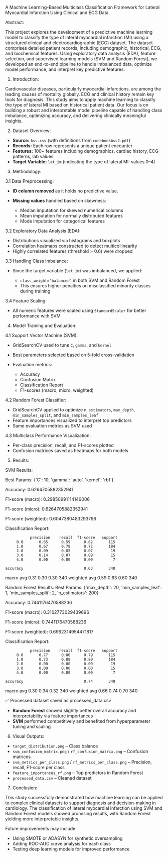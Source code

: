 A Machine Learning-Based Multiclass Classification Framework for Lateral Myocardial Infarction Using Clinical and ECG Data

Abstract:

This project explores the development of a predictive machine learning model to classify the type of lateral myocardial infarction (MI) using a structured clinical and electrocardiographic (ECG) dataset. The dataset comprises detailed patient records, including demographic, historical, ECG, and biochemical features. Using exploratory data analysis (EDA), feature selection, and supervised learning models (SVM and Random Forest), we developed an end-to-end pipeline to handle imbalanced data, optimize model performance, and interpret key predictive features.

1. Introduction:

Cardiovascular diseases, particularly myocardial infarctions, are among the leading causes of mortality globally. ECG and clinical history remain key tools for diagnosis. This study aims to apply machine learning to classify the type of lateral MI based on historical patient data. Our focus is on building a robust and interpretable model pipeline capable of handling class imbalance, optimizing accuracy, and delivering clinically meaningful insights.

2. Dataset Overview:

* **Source:** `Ass.csv` (with definitions from `codebookAss2.pdf`)
* **Records:** Each row represents a unique patient encounter
* **Features:** 100+ features including demographics, cardiac history, ECG patterns, lab values
* **Target Variable:** `lat_im` (indicating the type of lateral MI: values 0–4)

3. Methodology:

3.1 Data Preprocessing:

* **ID column removed** as it holds no predictive value.
* **Missing values** handled based on skewness:

  * Median imputation for skewed numerical columns
  * Mean imputation for normally distributed features
  * Mode imputation for categorical features

3.2 Exploratory Data Analysis (EDA):

* Distributions visualized via histograms and boxplots
* Correlation heatmaps constructed to detect multicollinearity
* Highly correlated features (threshold > 0.6) were dropped

3.3 Handling Class Imbalance:

* Since the target variable (`lat_im`) was imbalanced, we applied:

  * `class_weight='balanced'` in both SVM and Random Forest
  * This ensures higher penalties on misclassified minority classes during training

3.4 Feature Scaling:

* All numeric features were scaled using `StandardScaler` for better performance with SVM

4. Model Training and Evaluation:

4.1 Support Vector Machine (SVM):

* GridSearchCV used to tune `C`, `gamma`, and `kernel`
* Best parameters selected based on 5-fold cross-validation
* Evaluation metrics:

  * Accuracy
  * Confusion Matrix
  * Classification Report
  * F1-scores (macro, micro, weighted)

4.2 Random Forest Classifier:

* GridSearchCV applied to optimize `n_estimators`, `max_depth`, `min_samples_split`, and `min_samples_leaf`
* Feature importances visualized to interpret top predictors
* Same evaluation metrics as SVM used

4.3 Multiclass Performance Visualization:

* Per-class precision, recall, and F1-scores plotted
* Confusion matrices saved as heatmaps for both models

5. Results:

SVM Results:

Best Params: {'C': 10, 'gamma': 'auto', 'kernel': 'rbf'}

Accuracy: 0.6264705882352941

F1-score (macro): 0.29850991114149006

F1-score (micro): 0.6264705882352941

F1-score (weighted): 0.6047380483293796

Classification Report:

               precision    recall  f1-score   support
         0.0       0.65      0.59      0.62       115
         1.0       0.67      0.78      0.72       184
         2.0       0.09      0.05      0.07        19
         3.0       0.14      0.07      0.09        15
         4.0       0.00      0.00      0.00         7

    accuracy                           0.63       340
   macro avg       0.31      0.30      0.30       340
weighted avg       0.59      0.63      0.60       340


Random Forest Results:
Best Params: {'max_depth': 20, 'min_samples_leaf': 1, 'min_samples_split': 2, 'n_estimators': 200}

Accuracy: 0.7441176470588236

F1-score (macro): 0.3162773029439696

F1-score (micro): 0.7441176470588236

F1-score (weighted): 0.6962314954471817

Classification Report:

               precision    recall  f1-score   support
         0.0       0.77      0.80      0.79       115
         1.0       0.73      0.88      0.80       184
         2.0       0.00      0.00      0.00        19
         3.0       0.00      0.00      0.00        15
         4.0       0.00      0.00      0.00         7

    accuracy                           0.74       340
   macro avg       0.30      0.34      0.32       340
weighted avg       0.66      0.74      0.70       340


✅ Processed dataset saved as processed_data.csv

* **Random Forest** showed slightly better overall accuracy and interpretability via feature importances
* **SVM** performed competitively and benefited from hyperparameter tuning and scaling

6. Visual Outputs:

* `target_distribution.png` – Class balance
* `svm_confusion_matrix.png` / `rf_confusion_matrix.png` – Confusion matrices
* `svm_metrics_per_class.png` / `rf_metrics_per_class.png` – Precision, recall, F1-score per class
* `feature_importances_rf.png` – Top predictors in Random Forest
* `processed_data.csv` – Cleaned dataset

7. Conclusion:

This study successfully demonstrated how machine learning can be applied to complex clinical datasets to support diagnosis and decision-making in cardiology. The classification of lateral myocardial infarction using SVM and Random Forest models showed promising results, with Random Forest yielding more interpretable insights.

Future improvements may include:

* Using SMOTE or ADASYN for synthetic oversampling
* Adding ROC-AUC curve analysis for each class
* Testing deep learning models for improved performance
